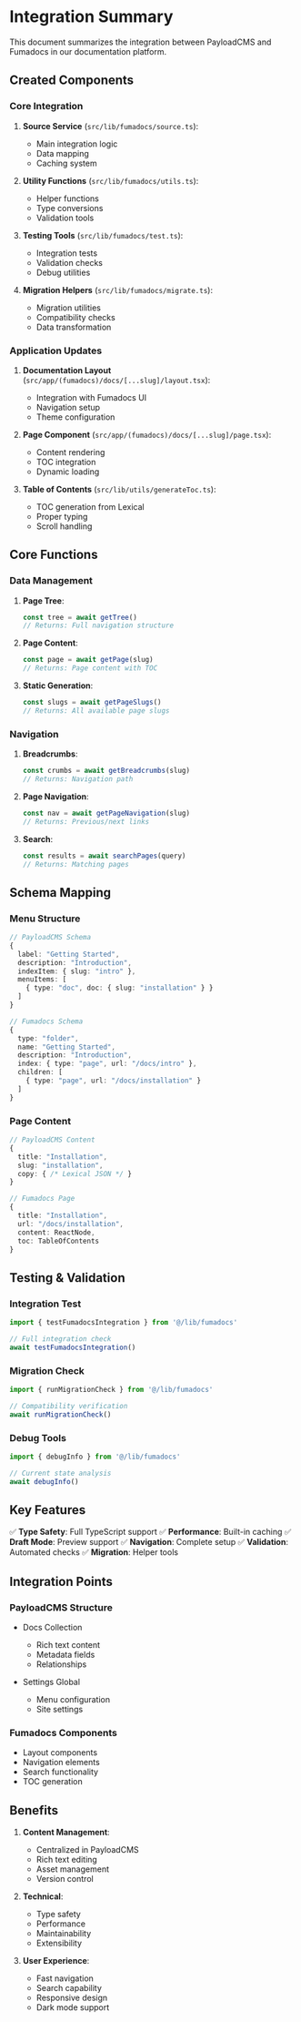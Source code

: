 # Integration Summary

This document summarizes the integration between PayloadCMS and Fumadocs in our documentation platform.

## Created Components

### Core Integration

1. **Source Service** (`src/lib/fumadocs/source.ts`):
   - Main integration logic
   - Data mapping
   - Caching system

2. **Utility Functions** (`src/lib/fumadocs/utils.ts`):
   - Helper functions
   - Type conversions
   - Validation tools

3. **Testing Tools** (`src/lib/fumadocs/test.ts`):
   - Integration tests
   - Validation checks
   - Debug utilities

4. **Migration Helpers** (`src/lib/fumadocs/migrate.ts`):
   - Migration utilities
   - Compatibility checks
   - Data transformation

### Application Updates

1. **Documentation Layout** (`src/app/(fumadocs)/docs/[...slug]/layout.tsx`):
   - Integration with Fumadocs UI
   - Navigation setup
   - Theme configuration

2. **Page Component** (`src/app/(fumadocs)/docs/[...slug]/page.tsx`):
   - Content rendering
   - TOC integration
   - Dynamic loading

3. **Table of Contents** (`src/lib/utils/generateToc.ts`):
   - TOC generation from Lexical
   - Proper typing
   - Scroll handling

## Core Functions

### Data Management

1. **Page Tree**:
   ```typescript
   const tree = await getTree()
   // Returns: Full navigation structure
   ```

2. **Page Content**:
   ```typescript
   const page = await getPage(slug)
   // Returns: Page content with TOC
   ```

3. **Static Generation**:
   ```typescript
   const slugs = await getPageSlugs()
   // Returns: All available page slugs
   ```

### Navigation

1. **Breadcrumbs**:
   ```typescript
   const crumbs = await getBreadcrumbs(slug)
   // Returns: Navigation path
   ```

2. **Page Navigation**:
   ```typescript
   const nav = await getPageNavigation(slug)
   // Returns: Previous/next links
   ```

3. **Search**:
   ```typescript
   const results = await searchPages(query)
   // Returns: Matching pages
   ```

## Schema Mapping

### Menu Structure

```typescript
// PayloadCMS Schema
{
  label: "Getting Started",
  description: "Introduction",
  indexItem: { slug: "intro" },
  menuItems: [
    { type: "doc", doc: { slug: "installation" } }
  ]
}

// Fumadocs Schema
{
  type: "folder",
  name: "Getting Started",
  description: "Introduction",
  index: { type: "page", url: "/docs/intro" },
  children: [
    { type: "page", url: "/docs/installation" }
  ]
}
```

### Page Content

```typescript
// PayloadCMS Content
{
  title: "Installation",
  slug: "installation",
  copy: { /* Lexical JSON */ }
}

// Fumadocs Page
{
  title: "Installation",
  url: "/docs/installation",
  content: ReactNode,
  toc: TableOfContents
}
```

## Testing & Validation

### Integration Test

```typescript
import { testFumadocsIntegration } from '@/lib/fumadocs'

// Full integration check
await testFumadocsIntegration()
```

### Migration Check

```typescript
import { runMigrationCheck } from '@/lib/fumadocs'

// Compatibility verification
await runMigrationCheck()
```

### Debug Tools

```typescript
import { debugInfo } from '@/lib/fumadocs'

// Current state analysis
await debugInfo()
```

## Key Features

✅ **Type Safety**: Full TypeScript support
✅ **Performance**: Built-in caching
✅ **Draft Mode**: Preview support
✅ **Navigation**: Complete setup
✅ **Validation**: Automated checks
✅ **Migration**: Helper tools

## Integration Points

### PayloadCMS Structure

- Docs Collection
  - Rich text content
  - Metadata fields
  - Relationships

- Settings Global
  - Menu configuration
  - Site settings

### Fumadocs Components

- Layout components
- Navigation elements
- Search functionality
- TOC generation

## Benefits

1. **Content Management**:
   - Centralized in PayloadCMS
   - Rich text editing
   - Asset management
   - Version control

2. **Technical**:
   - Type safety
   - Performance
   - Maintainability
   - Extensibility

3. **User Experience**:
   - Fast navigation
   - Search capability
   - Responsive design
   - Dark mode support
